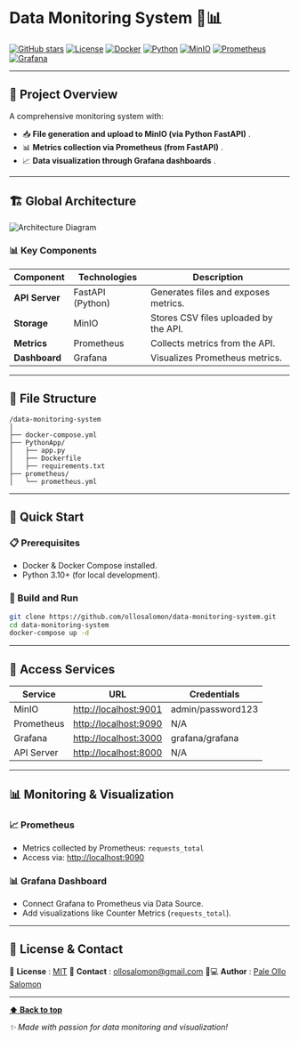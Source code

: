 # Data Monitoring System 🚀📊

[![GitHub stars](https://img.shields.io/github/stars/yourusername/data-monitoring-system?style=social)](https://github.com/yourusername/data-monitoring-system)
[![License](https://img.shields.io/badge/License-MIT-blue.svg)](https://opensource.org/licenses/MIT)
[![Docker](https://img.shields.io/badge/Docker-2496ED?logo=docker&logoColor=white)](https://www.docker.com/)
[![Python](https://img.shields.io/badge/Python-3776AB?logo=python&logoColor=white)](https://www.python.org/)
[![MinIO](https://img.shields.io/badge/MinIO-C72E49?logo=minio&logoColor=white)](https://min.io/)
[![Prometheus](https://img.shields.io/badge/Prometheus-E6522C?logo=prometheus&logoColor=white)](https://prometheus.io/)
[![Grafana](https://img.shields.io/badge/Grafana-F46800?logo=grafana&logoColor=white)](https://grafana.com/)

---

## 🌟 Project Overview

A comprehensive monitoring system with:

* 📥  **File generation and upload to MinIO (via Python FastAPI)** .
* 📊  **Metrics collection via Prometheus (from FastAPI)** .
* 📈  **Data visualization through Grafana dashboards** .

---

## 🏗️ Global Architecture

![Architecture Diagram](https://chatgpt.com/c/assets/img/architecture.png)

### 📊 Key Components

| Component            | Technologies     | Description                           |
| -------------------- | ---------------- | ------------------------------------- |
| **API Server** | FastAPI (Python) | Generates files and exposes metrics.  |
| **Storage**    | MinIO            | Stores CSV files uploaded by the API. |
| **Metrics**    | Prometheus       | Collects metrics from the API.        |
| **Dashboard**  | Grafana          | Visualizes Prometheus metrics.        |

---

## 📝 File Structure

```
/data-monitoring-system
│
├── docker-compose.yml
├── PythonApp/
│   ├── app.py
│   ├── Dockerfile
│   ├── requirements.txt
├── prometheus/
│   └── prometheus.yml
```

---

## 🚀 Quick Start

### 📋 Prerequisites

* Docker & Docker Compose installed.
* Python 3.10+ (for local development).

### 🔧 Build and Run

```bash
git clone https://github.com/ollosalomon/data-monitoring-system.git
cd data-monitoring-system
docker-compose up -d
```

---

## 🔗 Access Services

| Service    | URL                                          | Credentials       |
| ---------- | -------------------------------------------- | ----------------- |
| MinIO      | [http://localhost:9001](http://localhost:9001/) | admin/password123 |
| Prometheus | [http://localhost:9090](http://localhost:9090/) | N/A               |
| Grafana    | [http://localhost:3000](http://localhost:3000/) | grafana/grafana   |
| API Server | [http://localhost:8000](http://localhost:8000/) | N/A               |

---

## 📊 Monitoring & Visualization

### 📈 Prometheus

* Metrics collected by Prometheus: `requests_total`
* Access via: [http://localhost:9090](http://localhost:9090/)

### 📊 Grafana Dashboard

* Connect Grafana to Prometheus via Data Source.
* Add visualizations like Counter Metrics (`requests_total`).

---

## 📜 License & Contact

📄  **License** : [MIT](https://choosealicense.com/licenses/mit/)
📧  **Contact** : ollosalomon@gmail.com
👨💻  **Author** : [Pale Ollo Salomon](https://www.linkedin.com/in/ollo-salomon-pale-1a7576152/ "PALE OLLO SALOMON")

---

**[⬆ Back to top](https://chatgpt.com/c/67d572e1-dc7c-8001-abd2-ecd87a73667d#data-monitoring-system)**

*✨ Made with passion for data monitoring and visualization!*
